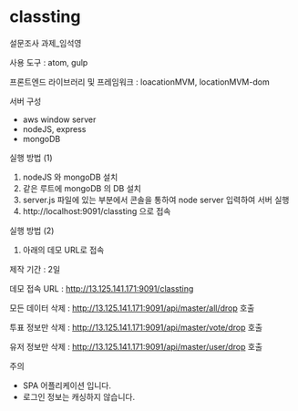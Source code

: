 # classting
설문조사 과제_임석영

사용 도구 : atom, gulp

프론트엔드 라이브러리 및 프레임워크 : loacationMVM, locationMVM-dom

서버 구성
 - aws window server
 - nodeJS, express
 - mongoDB
 
실행 방법 (1)
1. nodeJS 와 mongoDB 설치
2. 같은 루트에 mongoDB 의 DB 설치
3. server.js 파일에 있는 부분에서 콘솔을 통하여 node server 입력하여 서버 실행
4. http://localhost:9091/classting 으로 접속

실행 방법 (2)
1. 아래의 데모 URL로 접속

제작 기간 : 2일


데모 접속 URL :
http://13.125.141.171:9091/classting

모든 데이터 삭제 :
http://13.125.141.171:9091/api/master/all/drop 호출

투표 정보만 삭제 :
http://13.125.141.171:9091/api/master/vote/drop 호출

유저 정보만 삭제 :
http://13.125.141.171:9091/api/master/user/drop 호출



주의
- SPA 어플리케이션 입니다.
- 로그인 정보는 캐싱하지 않습니다.
